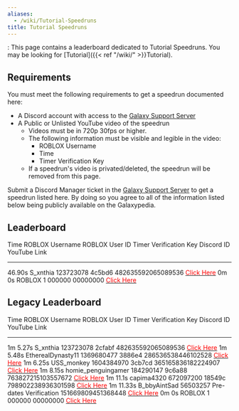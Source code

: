 ```yaml
---
aliases:
  - /wiki/Tutorial-Speedruns
title: Tutorial Speedruns
---
```


: This page contains a leaderboard dedicated to Tutorial Speedruns. You may be looking for [Tutorial]({{< ref "/wiki/" >}}Tutorial).

## Requirements

You must meet the following requirements to get a speedrun documented here:

- A Discord account with access to the [Galaxy Support Server](https://discord.com/invite/ShWshkhYhZ)
- A Public or Unlisted YouTube video of the speedrun
  - Videos must be in 720p 30fps or higher.
  - The following information must be visible and legible in the video:
    - ROBLOX Username
    - Time
    - Timer Verification Key
  - If a speedrun's video is privated/deleted, the speedrun will be removed from this page.

Submit a Discord Manager ticket in the [Galaxy Support Server](https://discord.com/invite/ShWshkhYhZ) to get a speedrun listed here. By doing so you agree to all of the information listed below being publicly available on the Galaxypedia.

## Leaderboard

Time ROBLOX Username ROBLOX User ID Timer Verification Key Discord ID YouTube Link

---

46.90s S_xnthia 123723078 4c5bd6 482635592065089536 [<span style="color:#ff0000;">Click Here</span>](https://youtu.be/FBOmrbHTh9o) 0m 0s ROBLOX 1 000000 00000000 [<span style="color:#ff0000;">Click Here</span>](https://www.youtube.com)

## Legacy Leaderboard

Time ROBLOX Username ROBLOX User ID Timer Verification Key Discord ID YouTube Link

---

1m 5.27s S_xnthia 123723078 2cfabf 482635592065089536 [<span style="color:#ff0000;">Click Here</span>](https://www.youtube.com/watch?v=4giTtYdrbRg) 1m 5.48s EtherealDynasty11 1369680477 3886e4 286536538446102528 [<span style="color:#ff0000;">Click Here</span>](https://www.youtube.com/watch?v=45ZPUqi2JDQ) 1m 6.25s USS_monkey 1604384970 3cb7cd 365165836182224907 [<span style="color:#ff0000;">Click Here</span>](https://www.youtube.com/watch?v=qZ5NXEDACYc) 1m 8.15s homie_penguingamer 184290147 9c6a88 763827215103557672 [<span style="color:#ff0000;">Click Here</span>](https://www.youtube.com/watch?v=nv9frilhPaQ) 1m 11.1s capima4320 672097200 18549c 798902238936301598 [<span style="color:#ff0000;">Click Here</span>](https://www.youtube.com/watch?v=pWIPp0aKI7M) 1m 11.33s B_bbyAintSad 56503257 Pre-dates Verification 151669809451368448 [<span style="color:#ff0000;">Click Here</span>](https://www.youtube.com/watch?v=Orzg5JwwWvY) 0m 0s ROBLOX 1 000000 00000000 [<span style="color:#ff0000;">Click Here</span>](https://www.youtube.com)
